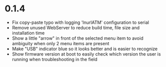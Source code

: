 0.1.4
======
- Fix copy-paste typo with logging 'lnurlATM' configuration to serial
- Remove unused WebServer to reduce build time, file size and installation time
- Show a little "arrow" in front of the selected menu item to avoid ambiguity when only 2 menu items are present
- Make "USB" indicator blue so it looks better and is easier to recognize
- Show firmware version at boot to easily check which version the user is running when troubleshooting in the field
